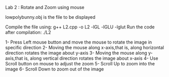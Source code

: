 Lab 2 : Rotate and Zoom using mouse

lowpolybunny.obj is the file to be displayed

Compile the file using: g++ L2.cpp -o L2 -lGL -lGLU -lglut
Run the code after compilation: ./L2

1- Press Left mouse button and move the mouse to rotate the image in specific direction
2- Moving the mouse along x-axis,that is, along horizontal direction rotates the image about y-axis
3- Moving the mouse along y-axis,that is, along vertical direction rotates the image about x-axis
4- Use Scroll button on mouse to adjust the zoom
5- Scroll Up to zoom into the image
6- Scroll Down to zoom out of the image